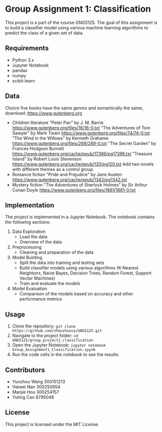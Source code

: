 # Group Assignment 1: Classification

This project is a part of the course GNG5125. The goal of this assignment is to build a classifier model using various machine learning algorithms to predict the class of a given set of data.

## Requirements
- Python 3.x
- Jupyter Notebook
- pandas
- numpy
- scikit-learn

## Data
Choice five books have the same genres and semantically the same, download: https://www.gutenberg.org
- Children literature
    "Peter Pan" by J. M. Barrie https://www.gutenberg.org/files/16/16-0.txt
    "The Adventures of Tom Sawyer" by Mark Twain https://www.gutenberg.org/files/74/74-0.txt
    "The Wind in the Willows" by Kenneth Grahame https://www.gutenberg.org/files/289/289-0.txt
    "The Secret Garden" by Frances Hodgson Burnett https://www.gutenberg.org/cache/epub/17396/pg17396.txt
    "Treasure Island" by Robert Louis Stevenson https://www.gutenberg.org/cache/epub/120/pg120.txt
Add two novels with different themes as a control group.
- Romance fiction
    "Pride and Prejudice" by Jane Austen https://www.gutenberg.org/cache/epub/1342/pg1342.txt
- Mystery fiction
    "The Adventures of Sherlock Holmes" by Sir Arthur Conan Doyle https://www.gutenberg.org/files/1661/1661-0.txt

## Implementation
The project is implemented in a Jupyter Notebook. The notebook contains the following sections:

1. Data Exploration
    - Load the data
    - Overview of the data
2. Preprocessing
    - Cleaning and preparation of the data
3. Model Building
    - Split the data into training and testing sets
    - Build classifier models using various algorithms (K-Nearest Neighbors, Naive Bayes, Decision Trees, Random Forest, Support Vector Machines)
    - Train and evaluate the models
4. Model Evaluation
    - Comparison of the models based on accuracy and other performance metrics

## Usage
1. Clone the repository: `git clone https://github.com/zhouzhouce/GNG5125.git`
2. Navigate to the project folder: `cd GNG5125/group_project1_classification`
3. Open the Jupyter Notebook: `jupyter notebook Group_Assignment1_Classification.ipynb`
4. Run the code cells in the notebook to see the results.

## Contributors
- Yunzhou Wang  300151213 
- Haiwei Nan    300250954
- Manjie Hou    300254157 
- Yuting Cao    8795048

## License
This project is licensed under the MIT License.
